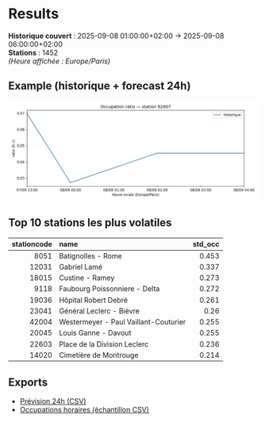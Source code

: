 # Results

**Historique couvert** : 2025-09-08 01:00:00+02:00 → 2025-09-08 06:00:00+02:00  
**Stations** : 1452  
*(Heure affichée : Europe/Paris)*

## Example (historique + forecast 24h)
![sample](assets/sample_forecast.png)

## Top 10 stations les plus volatiles
|   stationcode | name                                  |   std_occ |
|--------------:|:--------------------------------------|----------:|
|          8051 | Batignolles - Rome                    |     0.453 |
|         12031 | Gabriel Lamé                          |     0.337 |
|         18015 | Custine - Ramey                       |     0.273 |
|          9118 | Faubourg Poissonniere - Delta         |     0.272 |
|         19036 | Hôpital Robert Debré                  |     0.261 |
|         23041 | Général Leclerc - Bièvre              |     0.26  |
|         42004 | Westermeyer - Paul Vaillant-Couturier |     0.255 |
|         20045 | Louis Ganne - Davout                  |     0.255 |
|         22603 | Place de la Division Leclerc          |     0.236 |
|         14020 | Cimetière de Montrouge                |     0.214 |

## Exports
- [Prévision 24h (CSV)](exports/velib_forecast_24h.csv)
- [Occupations horaires (échantillon CSV)](exports/velib_hourly.csv)